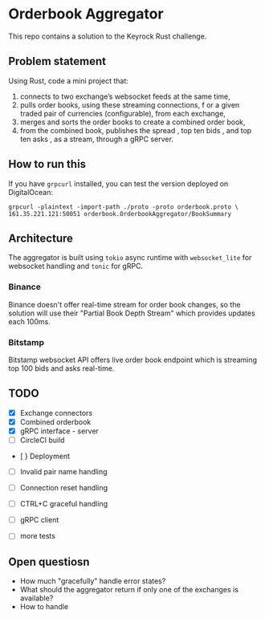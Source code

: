 # Orderbook Aggregator

This repo contains a solution to the Keyrock Rust challenge.

## Problem statement

Using Rust, code a mini project that:
1. connects to two exchange’s websocket feeds at the same time,
2. pulls order books, using these streaming connections, f or a given traded pair of currencies (configurable), from each exchange,
3. merges and sorts the order books to create a combined order book,
4. from the combined book, publishes the spread , top ten bids , and top ten asks , as a stream, through a gRPC server.

## How to run this

If you have `grpcurl` installed, you can test the version deployed on
DigitalOcean:

```
grpcurl -plaintext -import-path ./proto -proto orderbook.proto \ 
161.35.221.121:50051 orderbook.OrderbookAggregator/BookSummary
```

## Architecture

The aggregator is built using `tokio` async runtime with `websocket_lite` for
websocket handling and `tonic` for gRPC.

### Binance

Binance doesn't offer real-time stream for order book changes, so the solution
will use their "Partial Book Depth Stream" which provides updates each 100ms.

### Bitstamp

Bitstamp websocket API offers live order book endpoint which is streaming top
100 bids and asks real-time.

## TODO

- [x] Exchange connectors
- [x] Combined orderbook
- [x] gRPC interface - server
- [ ] CircleCI build
- [ } Deployment
- [ ] Invalid pair name handling
- [ ] Connection reset handling
- [ ] CTRL+C graceful handling
- [ ] gRPC client
- [ ] more tests


## Open questiosn

* How much "gracefully" handle error states?
* What should the aggregator return if only one of the exchanges is available?
* How to handle 
